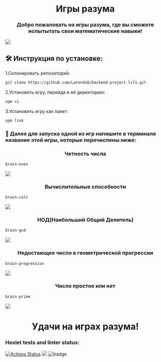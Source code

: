 <h1 align="center">
  Игры разума
</h1>

<h3 align="center">
  Добро пожаловать на игры разума, где вы сможете испытытать свои математические навыки!
</h3>
<a href="https://asciinema.org/a/jYPR9DfnZaZ7ZrlEXZu7xrHoY" target="_blank"><img src="https://asciinema.org/a/jYPR9DfnZaZ7ZrlEXZu7xrHoY.svg" /></a>

## 🛠️ Инструкция по установке:
1.Склонировать репозиторий:
```bash
git clone https://github.com/LarendsD/backend-project-lvl1.git
```
2.Установить игру, перейдя в её директорию:
```bash
npm ci
```
3.Установить игру как пакет:
```bash
npm link
```
### :space_invader: Далее для запуска одной из игр напишите в терминале название этой игры, которые перечислены ниже:

<h3 align="center">
  Четность числа
</h3>

```bash
brain-even
```

<a href="https://asciinema.org/a/VhVnihSbnRjmtfeB0JdvwFuz4" target="_blank"><img src="https://asciinema.org/a/VhVnihSbnRjmtfeB0JdvwFuz4.svg" /></a>

<h3 align="center">
  Вычислительные способности
</h3>

```bash
brain-calc
```

<a href="https://asciinema.org/a/LYpxaTZx6W48m9QgAtOSSZuxq" target="_blank"><img src="https://asciinema.org/a/LYpxaTZx6W48m9QgAtOSSZuxq.svg" /></a>

<h3 align="center">
  НОД(Наибольший Общий Делитель)
</h3>

```bash
brain-gcd
```

<a href="https://asciinema.org/a/BwSylqT5oZmOSXM0JsNIgK54f" target="_blank"><img src="https://asciinema.org/a/BwSylqT5oZmOSXM0JsNIgK54f.svg" /></a>

<h3 align="center">
  Недостающее число в геометрической прогрессии
</h3>

```bash
brain-progression
```

<a href="https://asciinema.org/a/kBrkIoEVL5IImIoexnQqFd5MM" target="_blank"><img src="https://asciinema.org/a/kBrkIoEVL5IImIoexnQqFd5MM.svg" /></a>

<h3 align="center">
  Число простое или нет
</h3>

```bash
brain-prime
```

<a href="https://asciinema.org/a/BYEOdWLr5pcFLp0VB1WRlQYWP" target="_blank"><img src="https://asciinema.org/a/BYEOdWLr5pcFLp0VB1WRlQYWP.svg" /></a>

<h1 align="center">
  Удачи на играх разума!
</h1>

### Hexlet tests and linter status:
[![Actions Status](https://github.com/LarendsD/backend-project-lvl1/workflows/hexlet-check/badge.svg)](https://github.com/LarendsD/backend-project-lvl1/actions)
<a href="https://codeclimate.com/github/LarendsD/backend-project-lvl1/maintainability"><img src="https://api.codeclimate.com/v1/badges/9d453eda43d77e092f97/maintainability" /></a>
![badge](https://github.com/LarendsD/backend-project-lvl1/actions/workflows/lint.yml/badge.svg)
